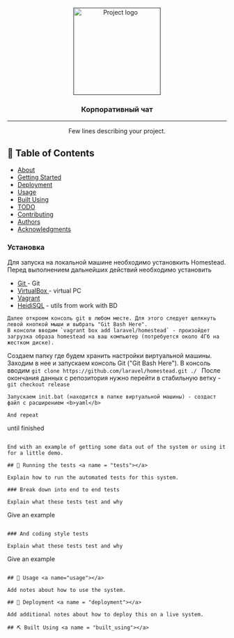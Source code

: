 <p align="center">
  <a href="" rel="noopener">
 <img width=200px height=200px src="https://i.imgur.com/6wj0hh6.jpg" alt="Project logo"></a>
</p>

<h3 align="center">Корпоративный чат</h3>

---

<p align="center"> Few lines describing your project.
    <br> 
</p>

## 📝 Table of Contents

- [About](#about)
- [Getting Started](#getting_started)
- [Deployment](#deployment)
- [Usage](#usage)
- [Built Using](#built_using)
- [TODO](../TODO.md)
- [Contributing](../CONTRIBUTING.md)
- [Authors](#authors)
- [Acknowledgments](#acknowledgement)


### Установка

Для запуска на локальной машине необходимо установкить Homestead.
Перед выполнением дальнейших действий необходимо установить 

- [Git ](https://git-scm.com/) - Git
- [VirtualBox ](https://www.virtualbox.org/) - virtual PC
- [Vagrant ](https://vuejs.org/) 
- [HeidiSQL](https://nodejs.org/en/) - utils from work with BD

```
Далее откроем консоль git в любом месте. Для этого следует щелкнуть левой кнопкой мыши и выбрать "Git Bash Here".
В консоли вводим `vagrant box add laravel/homestead` - произойдет загрузка образа homestead на ваш компьютер (потребуется около 4Гб на жестком диске).
````
Создаем папку где будем хранить настройки виртуальной машины. Заходим в нее и запускаем консоль Git ("Git Bash Here").
В консоль вводим `git clone https://github.com/laravel/homestead.git ./ `
После окончания данных с репозитория нужно перейти в стабильную ветку - ` git checkout release `
```
Запускаем init.bat (находится в папке виртуальной машины) - создаст файл с расширением <b>yaml</b>

And repeat

```
until finished
```

End with an example of getting some data out of the system or using it for a little demo.

## 🔧 Running the tests <a name = "tests"></a>

Explain how to run the automated tests for this system.

### Break down into end to end tests

Explain what these tests test and why

```
Give an example
```

### And coding style tests

Explain what these tests test and why

```
Give an example
```

## 🎈 Usage <a name="usage"></a>

Add notes about how to use the system.

## 🚀 Deployment <a name = "deployment"></a>

Add additional notes about how to deploy this on a live system.

## ⛏️ Built Using <a name = "built_using"></a>





